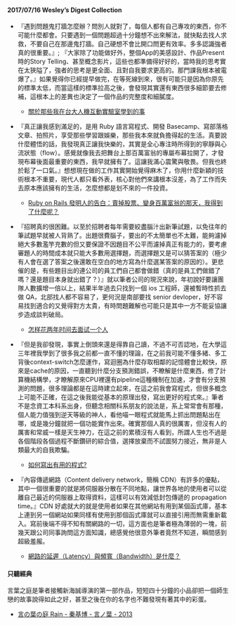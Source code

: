 #### 2017/07/16 Wesley’s Digest Collection

- 『遇到問題鬼打牆怎麼辦？問別人就對了，每個人都有自己專攻的東西，你不可能什麼都會。只要遇到一個問題超過十分鐘想不出來解法，就快點去找人求救，不要自己在那邊鬼打牆。自己硬想不會比開口問更有效率。多多認識強者真的很重要。』; 『大家除了功能做好外，整個App的美感設計、作品Present時的Story Telling、甚至概念影片，這些也都準備得好好的，當時我的思考實在太狹隘了，強者的思考是更全面、且對自我要求更高的。那門課我根本被電爆了。』如果覺得你已經提早做完，在等死線到來，很有可能只是因為你原先的標準太低，而當這樣的標準拉高之後，會發現其實還有東西很多細節要去修補，這根本上的差異也決定了一個作品的完整度和細膩度。
  - [關於那些我在台大人機互動實驗室學到的事](https://huw12313212.wordpress.com/2015/10/18/%E9%97%9C%E6%96%BC%E9%82%A3%E4%BA%9B%E6%88%91%E5%9C%A8%E5%8F%B0%E5%A4%A7%E4%BA%BA%E6%A9%9F%E4%BA%92%E5%8B%95%E5%AF%A6%E9%A9%97%E5%AE%A4%E5%AD%B8%E5%88%B0%E7%9A%84%E4%BA%8B/)
  
- 『真正讓我感到滿足的，是用 Ruby 語言寫程式、開發 Basecamp、寫部落格文章、拍照片，享受那些學習跟娛樂，那些我本來就負擔得起的生活。真要說什麼體悟的話，我發現真正讓我快樂的，其實是全心專注時所得到的寧靜與心流狀態（flow）。感覺就像我去把舞台上那百萬富翁的專屬布幕拉開了，才發現布幕後面最重要的東西，我早就擁有了。這讓我滿心震驚與敬畏。但我也終於鬆了一口氣。』想想現在做的工作其實開始覺得麻木了，你用什麼新穎的技術根本不重要，現代人都只看外表，核心對他們來講根本沒差，為了工作而失去原本應該擁有的生活，怎麼想都是划不來的一件投資。
  - [Ruby on Rails 發明人的告白：賣掉股票、變身百萬富翁的那天，我得到了什麼呢？](https://www.inside.com.tw/2015/12/03/ruby-on-rails-inventer-what-i-have-learn-when-the-day-i-became-a-millionaire)
  
- 『招聘真的很困難。以至於招聘者每年需要絞盡腦汁出新筆試題，以免往年的筆試題早就被人背熟了。出題很費腦子，要出的不太簡單也不太難，能夠濾掉絕大多數濫竽充數的但又要保證不因題目不公平而濾掉真正有能力的，要考慮審題人的時間成本就只能大多數用選擇題，而選擇題又是可以猜答案的（極少有人會在選了答案之後還敢在空白的地方寫為什麼選某答案的原因的）。更悲催的是，有些題目出的連公司的員工們自己都會做錯（真的是員工們做錯了嗎？還是題目本身就出錯了？）』就以筆者公司的現況來說，年初說好要讓團隊人數擴增一倍以上，結果半年過去只找到一個 ios 工程師，還被暫時性抓去做 QA，北部找人都不容易了，更何況是南部要找 senior devloper，好不容易找到適合的又覺得對方太貴，有時問題難解也可能只是其中一方不能妥協讓步造成談判破局。
  - [怎样花两年时间去面试一个人](http://mindhacks.cn/2011/11/04/how-to-interview-a-person-for-two-years/)
  
- 『但是我卻發現，事實上倒頭來還是得靠自己讀，不過不可否認地，在大學這三年裡我學到了很多我之前都一直不懂的理論，在之前我可能不懂多緒、多工背後context-switch怎麼運作，寫迴圈為什麼存取相鄰的記憶體會比較快，原來是cache的原因，一直聽到什麼分支預測錯誤，不瞭解是什麼東西，修了計算機結構學，才瞭解原來CPU裡還有pipeline這種機制在加速，才會有分支預測的問題，很多理論都是在這時建立起來，在這之前我會寫程式，但很多概念上可能不正確，在這之後我能從基本的原理出發，寫出更好的程式來。』筆者不是念資工本科系出身，但聽念相關科系朋友的說法是，系上常常會有那種，個人能力值強到逆天等級的神人，看他喵一眼程式就能馬上抓出問題點出在哪，或是幾分鐘就把一個功能實作出來。確實那個人真的很厲害，但沒有人的厲害和常威一樣是天生神力，在這之前的累積沒有人看到，所謂人生也不過是各個階段各個過程不斷鑽研的綜合值，選擇放棄而不試圖努力接近，無非是人類最大的自我欺騙。
  - [如何寫出有用的程式?](http://blog.ez2learn.com/2009/06/27/how-to-write-useful-program/)


- 『內容傳遞網路（Content delivery network，簡稱 CDN）有許多的優點，其中一個很重要的就是將伺服器分散在不同地點，讓世界各地的使用者可以從離自己最近的伺服器上取得資料，這樣可以有效減低封包傳遞的 propagation time。』CDN 好處就大的就是使用者如果在其他網站有用到某個函式庫，基本上連到另一個網站如果同樣有使用到那個函式庫就可以直接引用而無需重新載入。寫前後端不得不知有關網路的一切，這方面也是筆者極為薄弱的一塊，前幾天跟公司同事詢問這方面知識，總感覺他很意外筆者竟然不知道，瞬間感到超級羞赧。
  - [網路的延遲（Latency）與頻寬（Bandwidth）是什麼？](http://blogger.gtwang.org/2013/12/network-lantency-and-bandwidth.html)





#### 只聽經典
言葉之庭是筆者接觸新海誠導演的第一部作品，短短四十分鐘的小品卻把一個師生戀的故事說得如此之好，甚至之後在你的名字也不難發現有著其中的彩蛋。
- [言の葉の庭 Rain - 秦基博 - 言ノ葉 - 2013](https://www.youtube.com/watch?v=_XlH7gSvAkc)